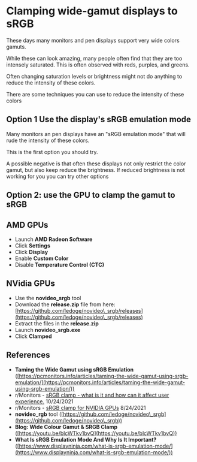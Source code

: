 # Clamping wide-gamut displays to sRGB

These days many monitors and pen displays support very wide colors gamuts.

While these can look amazing, many people often find that they are too intensely saturated. This is often observed with reds, purples, and greens.

Often changing saturation levels or brightness might not do anything to reduce the intensity of these colors.

There are some techniques you can use to reduce the intensity of these colors

## Option 1 Use the display's sRGB emulation mode

Many monitors an pen displays have an "sRGB emulation mode" that will rude the intensity of these colors.

This is the first option you should try.

A possible negative is that often these displays not only restrict the color gamut, but also keep reduce the brightness. If reduced brightness is not working for you you can try other options

## Option 2: use the GPU to clamp the gamut to sRGB

## AMD GPUs

* Launch **AMD Radeon Software**&#x20;
* Click **Settings**
* Click **Display**
* Enable **Custom Color**&#x20;
* Disable **Temperature Control (CTC)**

## NVidia GPUs

* Use the **novideo\_srgb** tool
* Download the **release.zip** file from here: [https://github.com/ledoge/novideo\_srgb/releases](https://github.com/ledoge/novideo\_srgb/releases)  &#x20;
* Extract the files in the **release.zip**&#x20;
* Launch **novideo\_srgb.exe**
* Click **Clamped**

## References

* **Taming the Wide Gamut using sRGB Emulation** ([https://pcmonitors.info/articles/taming-the-wide-gamut-using-srgb-emulation/](https://pcmonitors.info/articles/taming-the-wide-gamut-using-srgb-emulation/))
* r/Monitors - [sRGB clamp - what is it and how can it affect user experience.](https://www.reddit.com/r/Monitors/comments/qes94q/srgb\_clamp\_what\_is\_it\_and\_how\_can\_it\_affect\_user/) 10/24/2021
* r/Monitors - [sRGB clamp for NVIDIA GPUs](https://www.reddit.com/r/Monitors/comments/pakpy9/srgb\_clamp\_for\_nvidia\_gpus/) 8/24/2021
* **novideo\_rgb** tool ([https://github.com/ledoge/novideo\_srgb](https://github.com/ledoge/novideo\_srgb))
* **Blog: Wide Colour Gamut & SRGB Clamp** ([https://youtu.be/blcWTkv1bvQ](https://youtu.be/blcWTkv1bvQ))
* **What Is sRGB Emulation Mode And Why Is It Important?** ([https://www.displayninja.com/what-is-srgb-emulation-mode/](https://www.displayninja.com/what-is-srgb-emulation-mode/))
